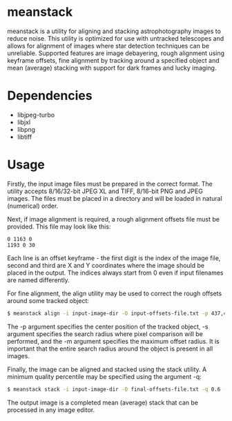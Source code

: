 # meanstack
meanstack is a utility for aligning and stacking astrophotography images to reduce noise. This utility is optimized for use with untracked telescopes and allows for alignment of images where star detection techniques can be unreliable. Supported features are image debayering, rough alignment using keyframe offsets, fine alignment by tracking around a specified object and mean (average) stacking with support for dark frames and lucky imaging.

# Dependencies
- libjpeg-turbo
- libjxl
- libpng
- libtiff

# Usage
Firstly, the input image files must be prepared in the correct format. The utility accepts 8/16/32-bit JPEG XL and TIFF, 8/16-bit PNG and JPEG images. The files must be placed in a directory and will be loaded in natural (numerical) order.

Next, if image alignment is required, a rough alignment offsets file must be provided. This file may look like this:
```
0 1163 0
1193 0 30
```
Each line is an offset keyframe - the first digit is the index of the image file, second and third are X and Y coordinates where the image should be placed in the output. The indices always start from 0 even if input filenames are named differently.

For fine alignment, the align utility may be used to correct the rough offsets around some tracked object:
```sh
$ meanstack align -i input-image-dir -O input-offsets-file.txt -p 437,448 -s 64 -m 24 -o final-offsets-file.txt
```
The -p argument specifies the center position of the tracked object, -s argument specifies the search radius where pixel comparison will be performed, and the -m argument specifies the maximum offset radius. It is important that the entire search radius around the object is present in all images.

Finally, the image can be aligned and stacked using the stack utility. A minimum quality percentile may be specified using the argument -q:
```sh
$ meanstack stack -i input-image-dir -O final-offsets-file.txt -q 0.6 -o output-stack.tiff
```

The output image is a completed mean (average) stack that can be processed in any image editor.
